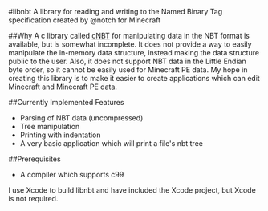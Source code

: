 #libnbt
A library for reading and writing to the Named Binary Tag specification created by @notch for Minecraft

##Why
A c library called [cNBT](https://github.com/FliPPeh/cNBT) for manipulating data in the NBT format is available, but is somewhat incomplete. It does not provide a way to easily manipulate the in-memory data structure, instead making the data structure public to the user. Also, it does not support NBT data in the Little Endian byte order, so it cannot be easily used for Minecraft PE data. My hope in creating this library is to make it easier to create applications which can edit Minecraft and Minecraft PE data.

##Currently Implemented Features
* Parsing of NBT data (uncompressed)
* Tree manipulation
* Printing with indentation
* A very basic application which will print a file's nbt tree

##Prerequisites
* A compiler which supports c99

I use Xcode to build libnbt and have included the Xcode project, but Xcode is not required.